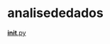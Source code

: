 # analisededados 
<a href='https://gabrielryanft.github.io/learning/cursoemvideo/python/exerciciospython/aula22_funcoes_locais/ex111/uteis/analisededados/__init__.py' target='_blank' rel='next'>__init__.py</a><br/>

